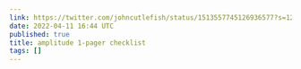 ```yaml
---
link: https://twitter.com/johncutlefish/status/1513557745126936577?s=12&t=qDAj-r1glVtWYy7AehgFRw
date: 2022-04-11 16:44 UTC
published: true
title: amplitude 1-pager checklist
tags: []
---
```



